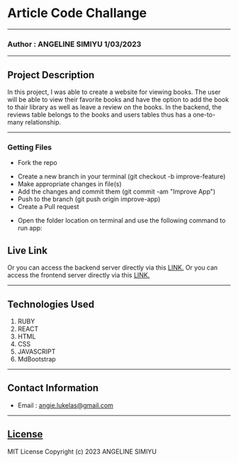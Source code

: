 # Article Code Challange
*****
### Author : ANGELINE SIMIYU 1/03/2023
****
## Project Description
In this project, I was able to create a website for viewing books. The user will be able to view their favorite books and have the option to add the book to thair library as well as leave a review on the books. In the backend, the reviews table belongs to the books and users tables thus has a one-to-many relationship.
******


### Getting Files
* Fork the repo
- Create a new branch in your terminal (git checkout -b improve-feature)
- Make appropriate changes in file(s)
- Add the changes and commit them (git commit -am "Improve App")
- Push to the branch (git push origin improve-app)
- Create a Pull request
* Open the folder location on terminal and use the following command to run app:

## Live Link
Or you can access the backend server directly via this [LINK.](http://localhost:9292/)
Or you can access the frontend server directly via this [LINK.](http://localhost:3000/)
*****


## Technologies Used
1. RUBY
2. REACT
3. HTML
4. CSS
5. JAVASCRIPT
6. MdBootstrap
*****
## Contact Information
* Email : angie.lukelas@gmail.com
*****
## [License](LICENSE)
MIT License
Copyright (c) 2023 ANGELINE SIMIYU